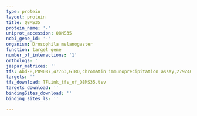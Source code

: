 ```yaml
---
type: protein
layout: protein
title: Q8MS35
protein_name: '-'
uniprot_accession: Q8MS35
ncbi_gene_id: '-'
organism: Drosophila melanogaster
function: target gene
number_of_interactions: '1'
orthologs: ''
jaspar_matrices: ''
tfs: Abd-B,P09087,47763,GTRD,chromatin immunoprecipitation assay,27924024%5Buid%5D,No
targets: ''
tfs_download: TFLink_tfs_of_Q8MS35.tsv
targets_download: ''
bindingSites_download: ''
binding_sites_ls: ''

---
```

